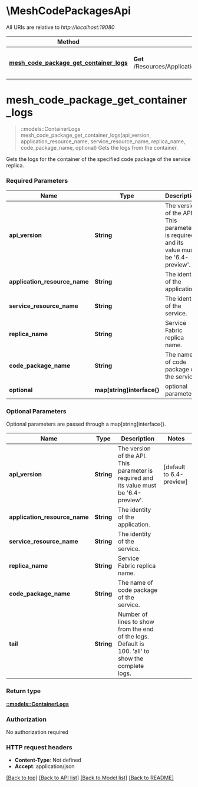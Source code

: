 # \MeshCodePackagesApi

All URIs are relative to *http://localhost:19080*

Method | HTTP request | Description
------------- | ------------- | -------------
[**mesh_code_package_get_container_logs**](MeshCodePackagesApi.md#mesh_code_package_get_container_logs) | **Get** /Resources/Applications/{applicationResourceName}/Services/{serviceResourceName}/Replicas/{replicaName}/CodePackages/{codePackageName}/Logs | Gets the logs from the container.


# **mesh_code_package_get_container_logs**
> ::models::ContainerLogs mesh_code_package_get_container_logs(api_version, application_resource_name, service_resource_name, replica_name, code_package_name, optional)
Gets the logs from the container.

Gets the logs for the container of the specified code package of the service replica.

### Required Parameters

Name | Type | Description  | Notes
------------- | ------------- | ------------- | -------------
  **api_version** | **String**| The version of the API. This parameter is required and its value must be &#39;6.4-preview&#39;. | [default to 6.4-preview]
  **application_resource_name** | **String**| The identity of the application. | 
  **service_resource_name** | **String**| The identity of the service. | 
  **replica_name** | **String**| Service Fabric replica name. | 
  **code_package_name** | **String**| The name of code package of the service. | 
 **optional** | **map[string]interface{}** | optional parameters | nil if no parameters

### Optional Parameters
Optional parameters are passed through a map[string]interface{}.

Name | Type | Description  | Notes
------------- | ------------- | ------------- | -------------
 **api_version** | **String**| The version of the API. This parameter is required and its value must be &#39;6.4-preview&#39;. | [default to 6.4-preview]
 **application_resource_name** | **String**| The identity of the application. | 
 **service_resource_name** | **String**| The identity of the service. | 
 **replica_name** | **String**| Service Fabric replica name. | 
 **code_package_name** | **String**| The name of code package of the service. | 
 **tail** | **String**| Number of lines to show from the end of the logs. Default is 100. &#39;all&#39; to show the complete logs. | 

### Return type

[**::models::ContainerLogs**](ContainerLogs.md)

### Authorization

No authorization required

### HTTP request headers

 - **Content-Type**: Not defined
 - **Accept**: application/json

[[Back to top]](#) [[Back to API list]](../README.md#documentation-for-api-endpoints) [[Back to Model list]](../README.md#documentation-for-models) [[Back to README]](../README.md)

